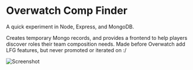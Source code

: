 # Overwatch Comp Finder

A quick experiment in Node, Express, and MongoDB.

Creates temporary Mongo records, and provides a frontend to help players discover roles their team composition needs. Made before Overwatch add LFG features, but never promoted or iterated on :/

![Screenshot](screen.jpg?raw=true "OW Comp Finder Screenshot")
